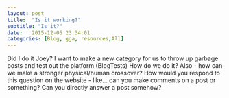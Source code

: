 ```yaml
---
layout: post
title:  "Is it working?"
subtitle: "Is it?"
date:   2015-12-05 23:34:01
categories: [Blog, gga, resources,All]
---
```



Did I do it Joey?  I want to make a new category for us to throw up garbage posts and test out the platform (BlogTests) How do we do it? 
Also - how can we make a stronger physical/human crossover?  How would you respond to this question on the website - like... can you make comments on a post or something? Can you directly answer a post somehow?
